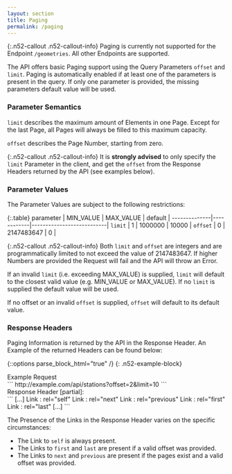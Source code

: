 ```yaml
---
layout: section
title: Paging
permalink: /paging
---
```


{:.n52-callout .n52-callout-info}
Paging is currently not supported for the Endpoint `/geometries`. All other Endpoints are supported.

The API offers basic Paging support using the Query Parameters `offset` and `limit`. Paging is automatically enabled if at least one of the parameters is present in the query. If only one parameter is provided, the missing parameters default value will be used.

### Parameter Semantics

`limit` describes the maximum amount of Elements in one Page. Except for the last Page, all Pages will always be filled to this maximum capacity.

`offset` describes the Page Number, starting from zero.

{:.n52-callout .n52-callout-info}
It is **strongly advised** to only specify the `limit` Parameter in the client, and get the `offset` from the Response Headers returned by the API (see examples below). 

### Parameter Values
The Parameter Values are subject to the following restrictions:

{:.table}
parameter     | MIN_VALUE  | MAX_VALUE  | default      |
--------------|------------|---------------------------|
`limit`       | 1          | 1000000    | 10000        |
`offset`      | 0          | 2147483647 | 0            |

{:.n52-callout .n52-callout-info}
Both `limit` and `offset` are integers and are programmatically limited to not exceed the value of 2147483647. If higher Numbers are provided the Request will fail and the API will throw an Error.

If an invalid `limit` (i.e. exceeding MAX_VALUE) is supplied, `limit` will default to the closest valid value (e.g. MIN_VALUE or MAX_VALUE). 
If no `limit` is supplied the default value will be used.

If no offset or an invalid `offset` is supplied, `offset` will default to its default value. 

### Response Headers
Paging Information is returned by the API in the Response Header. An Example of the returned Headers can be found below:


{::options parse_block_html="true" /}
{: .n52-example-block}
<div>
<div class="n52-example-caption">
Example Request
</div>
```
http://example.com/api/stations?offset=2&limit=10
```

<div class="n52-example-caption">
Response Header [partial]:
</div>
```
[...]
Link : <http://example.com/api/stations?offset=2&limit=10> rel="self"
Link : <http://example.com/api/stations?offset=3&limit=10> rel="next"
Link : <http://example.com/api/stations?offset=1&limit=10> rel="previous"
Link : <http://example.com/api/stations?offset=0&limit=10> rel="first"
Link : <http://example.com/api/stations?offset=7&limit=10> rel="last"
[...]
```
</div>

The Presence of the Links in the Response Header varies on the specific circumstances:

 - The Link to `self` is always present.
 - The Links to `first` and `last` are present if a valid offset was provided.
 - The Links to `next` and `previous` are present if the pages exist and a valid offset was provided.
